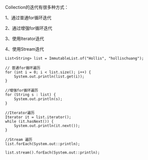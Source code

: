 Collection的迭代有很多种方式：

1、通过普通for循环迭代

2、通过增强for循环迭代

3、使用Iterator迭代

4、使用Stream迭代


```
List<String> list = ImmutableList.of("Hollis", "hollischuang");

// 普通for循环遍历
for (int i = 0; i < list.size(); i++) {
    System.out.println(list.get(i));
}

//增强for循环遍历
for (String s : list) {
    System.out.println(s);
}

//Iterator遍历
Iterator it = list.iterator();
while (it.hasNext()) {
    System.out.println(it.next());
}

//Stream 遍历
list.forEach(System.out::println);

list.stream().forEach(System.out::println);
``` 
